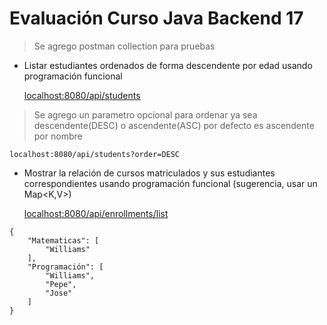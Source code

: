 # Evaluación Curso Java Backend 17

> Se agrego postman collection para pruebas

+ Listar estudiantes ordenados de forma descendente por edad usando programación
funcional

    [localhost:8080/api/students](localhost:8080/api/students)

> Se agrego un parametro opcional para ordenar ya sea descendente(DESC) o ascendente(ASC) por defecto es ascendente por nombre

    localhost:8080/api/students?order=DESC

+ Mostrar la relación de cursos matriculados y sus estudiantes correspondientes
usando programación funcional (sugerencia, usar un Map<K,V>)

    [localhost:8080/api/enrollments/list](localhost:8080/api/enrollments/list)

```
{
    "Matematicas": [
        "Williams"
    ],
    "Programación": [
        "Williams",
        "Pepe",
        "Jose"
    ]
}
```




